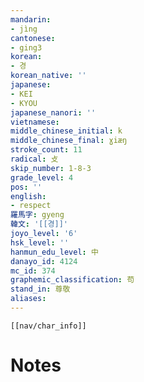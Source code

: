 ```yaml
---
mandarin:
- jìng
cantonese:
- ging3
korean:
- 경
korean_native: ''
japanese:
- KEI
- KYOU
japanese_nanori: ''
vietnamese:
middle_chinese_initial: k
middle_chinese_final: ɣiæŋ
stroke_count: 11
radical: 攴
skip_number: 1-8-3
grade_level: 4
pos: ''
english:
- respect
羅馬字: gyeng
韓文: '[[경]]'
joyo_level: '6'
hsk_level: ''
hanmun_edu_level: 中
danayo_id: 4124
mc_id: 374
graphemic_classification: 苟
stand_in: 尊敬
aliases:
---
```

```meta-bind-embed
[[nav/char_info]]
```

# Notes

